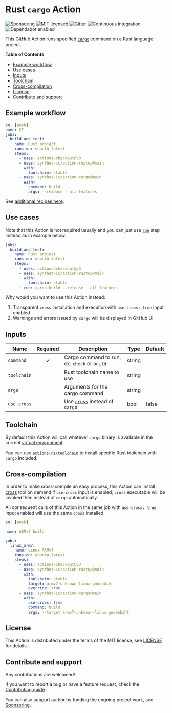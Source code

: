 # Rust `cargo` Action

[![Sponsoring](https://img.shields.io/badge/Support%20it-Say%20%22Thank%20you!%22-blue)](https://actions-rs.github.io/#sponsoring)
![MIT licensed](https://img.shields.io/badge/license-MIT-blue.svg)
[![Gitter](https://badges.gitter.im/actions-rs/community.svg)](https://gitter.im/actions-rs/community)
![Continuous integration](https://github.com/actions-rs/cargo/workflows/Continuous%20integration/badge.svg)
![Dependabot enabled](https://api.dependabot.com/badges/status?host=github&repo=actions-rs/toolchain)

This GitHub Action runs specified [`cargo`](https://github.com/rust-lang/cargo)
command on a Rust language project.

**Table of Contents**

* [Example workflow](#example-workflow)
* [Use cases](#use-cases)
* [Inputs](#inputs)
* [Toolchain](#toolchain)
* [Cross-compilation](#cross-compilation)
* [License](#license)
* [Contribute and support](#contribute-and-support)

## Example workflow

```yaml
on: [push]
name: CI
jobs:
  build_and_test:
    name: Rust project
    runs-on: ubuntu-latest
    steps:
      - uses: actions/checkout@v3
      - uses: synthet-ic/action-rustup@main
        with:
          toolchain: stable
      - uses: synthet-ic/action-cargo@main
        with:
          command: build
          args: --release --all-features
```

See [additional recipes here](https://github.com/actions-rs/meta).

## Use cases

Note that this Action is not required usually
and you can just use [`run`](https://help.github.com/en/actions/reference/workflow-syntax-for-github-actions#jobsjob_idstepsrun)
step instead as in example below:

```yaml
jobs:
  build_and_test:
    name: Rust project
    runs-on: ubuntu-latest
    steps:
      - uses: actions/checkout@v3
      - uses: synthet-ic/action-rustup@main
        with:
          toolchain: stable
      - run: cargo build --release --all-features
```

Why would you want to use this Action instead:

1. Transparent `cross` installation and execution with `use-cross: true` input enabled
2. Warnings and errors issued by `cargo` will be displayed in GitHub UI

## Inputs

| Name        | Required | Description                                                              | Type   | Default |
| ------------| :------: | -------------------------------------------------------------------------| ------ | --------|
| `command`   | ✓        | Cargo command to run, ex. `check` or `build`                             | string |         |
| `toolchain` |          | Rust toolchain name to use                                               | string |         |
| `args`      |          | Arguments for the cargo command                                          | string |         |     
| `use-cross` |          | Use [`cross`](https://github.com/rust-embedded/cross) instead of `cargo` | bool   | false   |

## Toolchain

By default this Action will call whatever `cargo` binary is available
in the current [virtual environment](https://help.github.com/en/articles/software-in-virtual-environments-for-github-actions).

You can use [`actions-rs/toolchain`](https://github.com/actions-rs/toolchain)
to install specific Rust toolchain with `cargo` included.

## Cross-compilation

In order to make cross-compile an easy process,
this Action can install [cross](https://github.com/rust-embedded/cross)
tool on demand if `use-cross` input is enabled; `cross` executable will be invoked
then instead of `cargo` automatically.

All consequent calls of this Action in the same job
with `use-cross: true` input enabled will use the same `cross` installed.

```yaml
on: [push]

name: ARMv7 build

jobs:
  linux_arm7:
    name: Linux ARMv7
    runs-on: ubuntu-latest
    steps:
      - uses: actions/checkout@v3
      - uses: synthet-ic/action-rustup@main
        with:
          toolchain: stable
          target: armv7-unknown-linux-gnueabihf
          override: true
      - uses: synthet-ic/action-cargo@main
        with:
          use-cross: true
          command: build
          args: --target armv7-unknown-linux-gnueabihf
```

## License

This Action is distributed under the terms of the MIT license, see [LICENSE](https://github.com/actions-rs/toolchain/blob/master/LICENSE) for details.

## Contribute and support

Any contributions are welcomed!

If you want to report a bug or have a feature request,
check the [Contributing guide](https://github.com/actions-rs/.github/blob/master/CONTRIBUTING.md).

You can also support author by funding the ongoing project work,
see [Sponsoring](https://actions-rs.github.io/#sponsoring).
